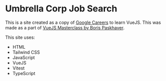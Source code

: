 # Umbrella Corp Job Search

This is a site created as a copy of [Google Careers](https://careers.google.com/) to learn VueJS. This was made as a part of [VueJS Masterclass by Boris Paskhaver](https://www.udemy.com/course/vue-masterclass/).

This site uses:

- HTML
- Tailwind CSS
- JavaScript
- VueJS
- Vitest
- TypeScript
